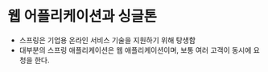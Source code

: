 # 웹 어플리케이션과 싱글톤
- 스프링은 기업용 온라인 서비스 기술을 지원하기 위해 탕생함
- 대부분의 스프링 애플리케이션은 웹 애플리케이션이며, 보통 여러 고객이 동시에 요청을 한다.
